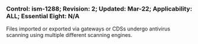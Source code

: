 ### Control: ism-1288; Revision: 2; Updated: Mar-22; Applicability: ALL; Essential Eight: N/A
<p>Files imported or exported via gateways or CDSs undergo antivirus scanning using multiple different scanning engines.</p>